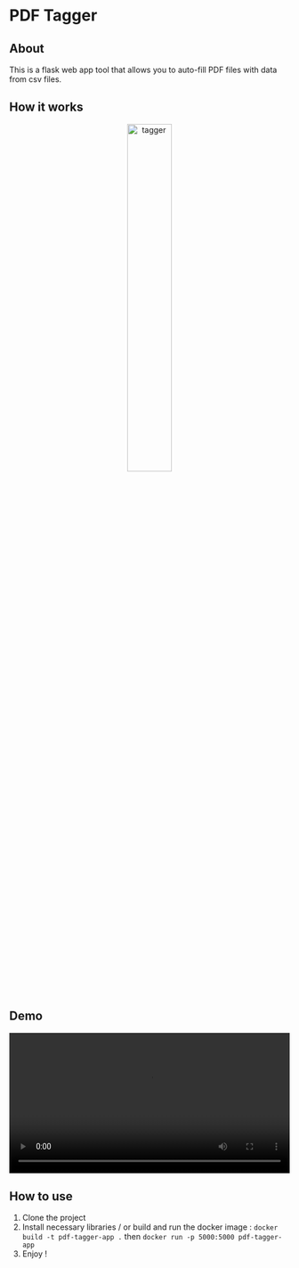 # PDF Tagger
## About
This is a flask web app tool that allows you to auto-fill PDF files with data from csv files.

## How it works
<div align="center">
   <img width="40%" alt="tagger" src="https://github.com/user-attachments/assets/68d1a17f-b623-47c9-9fcb-17f9a454d881" />
</div>


## Demo
<div align="center">
   <video width="100%" alt="demoVideo" src="https://github.com/user-attachments/assets/25d86881-66ee-4a60-9d25-f62d1bd2b3ea">
</div>

## How to use
1. Clone the project
2. Install necessary libraries / or build and run the docker image : `docker build -t pdf-tagger-app .` then `docker run -p 5000:5000 pdf-tagger-app`
3. Enjoy !
